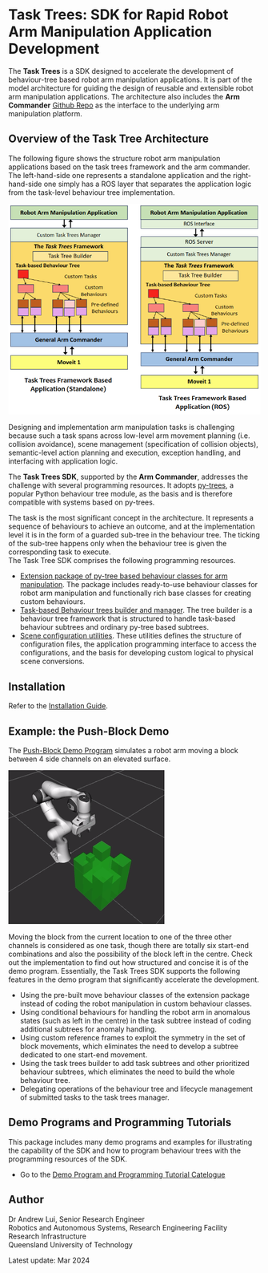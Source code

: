 # Task Trees: SDK for Rapid Robot Arm Manipulation Application Development 

The **Task Trees** is a SDK designed to accelerate the development of behaviour-tree based robot arm manipulation applications. It is part of the model architecture for guiding the design of reusable and extensible robot arm manipulation applications.  The architecture also includes the **Arm Commander** [Github Repo](https://github.com/REF-RAS/arm_commander) as the interface to the underlying arm manipulation platform. 

## Overview of the Task Tree Architecture 

The following figure shows the structure robot arm manipulation applications based on the task trees framework and the arm commander. The left-hand-side one represents a standalone application and the right-hand-side one simply has a ROS layer that separates the application logic from the task-level behaviour tree implementation.

![Application Architecture](./docs/assets/TaskTrees1.png)

Designing and implementation arm manipulation tasks is challenging because such a task spans across low-level arm movement planning (i.e. collision avoidance), scene management (specification of collision objects), semantic-level action planning and execution, exception handling, and interfacing with application logic. 

The **Task Trees SDK**, supported by the **Arm Commander**, addresses the challenge with several programming resources. It adopts [py-trees](https://pypi.org/project/py-trees/), a popular Python behaviour tree module, as the basis and is therefore compatible with systems based on py-trees. 

The task is the most significant concept in the architecture. It represents a sequence of behaviours to achieve an outcome, and at the implementation level it is in the form of a guarded sub-tree in the behaviour tree. The ticking of the sub-tree happens only when the behaviour tree is given the corresponding task to execute.  
The Task Tree SDK comprises the following programming resources.

- [Extension package of py-tree based behaviour classes for arm manipulation](BEHAVIOURS.md). The package includes ready-to-use behaviour classes for robot arm manipulation and functionally rich base classes for creating custom behaviours.
- [Task-based Behaviour trees builder and manager](TASK_TREES_MANAGER.md). The tree builder is a behaviour tree framework that is structured to handle task-based behaviour subtrees and ordinary py-tree based subtrees.  
- [Scene configuration utilities](SCENE_SUPPORT.md). These utilities defines the structure of configuration files, the application programming interface to access the configurations, and the basis for developing custom logical to physical scene conversions. 

## Installation

Refer to the [Installation Guide](INSTALL.md).

## Example: the Push-Block Demo

The [Push-Block Demo Program](demos/pushblock/DEMO_PUSHBLOCK.md) simulates a robot arm moving a block between 4 side channels on an elevated surface. 

![Push-Block Animation](./demos/pushblock/docs/DemoPushBlock1.gif)

Moving the block from the current location to one of the three other channels is considered as one task, though there are totally six start-end combinations and also the possibility of the block left in the centre. Check out the implementation to find out how structured and concise it is of the demo program. Essentially, the Task Trees SDK supports the following features in the demo program that significantly accelerate the development. 
- Using the pre-built move behaviour classes of the extension package instead of coding the robot manipulation in custom behaviour classes.
- Using conditional behaviours for handling the robot arm in anomalous states (such as left in the centre) in the task subtree instead of coding additional subtrees for anomaly handling.
- Using custom reference frames to exploit the symmetry in the set of block movements, which eliminates the need to develop a subtree dedicated to one start-end movement.
- Using the task trees builder to add task subtrees and other prioritized behaviour subtrees, which eliminates the need to build the whole behaviour tree.
- Delegating operations of the behaviour tree and lifecycle management of submitted tasks to the task trees manager.

## Demo Programs and Programming Tutorials

This package includes many demo programs and examples for illustrating the capability of the SDK and how to program behaviour trees with the programming resources of the SDK. 

- Go to the [Demo Program and Programming Tutorial Catelogue](demos/DEMO_PROGRAMS.md)

## Author

Dr Andrew Lui, Senior Research Engineer <br />
Robotics and Autonomous Systems, Research Engineering Facility <br />
Research Infrastructure <br />
Queensland University of Technology <br />

Latest update: Mar 2024
